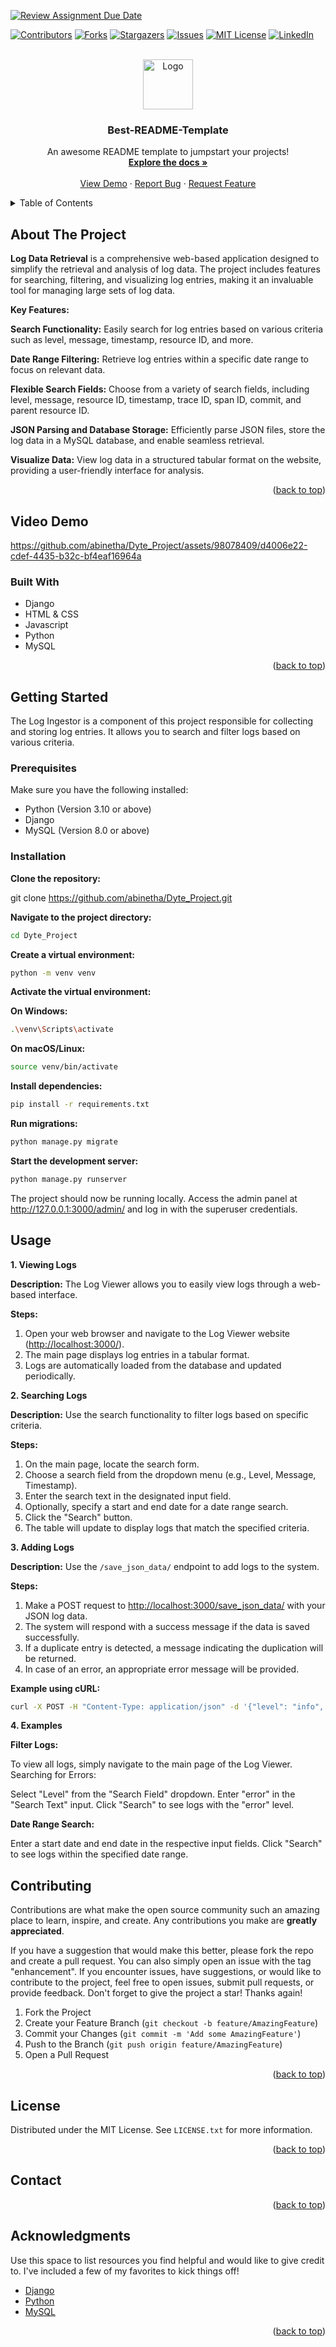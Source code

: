 [![Review Assignment Due Date](https://classroom.github.com/assets/deadline-readme-button-24ddc0f5d75046c5622901739e7c5dd533143b0c8e959d652212380cedb1ea36.svg)](https://classroom.github.com/a/2sZOX9xt)
<!-- Improved compatibility of back to top link: See: https://github.com/othneildrew/Best-README-Template/pull/73 -->
<a name="readme-top"></a>
<!--
*** Thanks for checking out the Best-README-Template. If you have a suggestion
*** that would make this better, please fork the repo and create a pull request
*** or simply open an issue with the tag "enhancement".
*** Don't forget to give the project a star!
*** Thanks again! Now go create something AMAZING! :D
-->



<!-- PROJECT SHIELDS -->
<!--
*** I'm using markdown "reference style" links for readability.
*** Reference links are enclosed in brackets [ ] instead of parentheses ( ).
*** See the bottom of this document for the declaration of the reference variables
*** for contributors-url, forks-url, etc. This is an optional, concise syntax you may use.
*** https://www.markdownguide.org/basic-syntax/#reference-style-links
-->
[![Contributors][contributors-shield]][contributors-url]
[![Forks][forks-shield]][forks-url]
[![Stargazers][stars-shield]][stars-url]
[![Issues][issues-shield]][issues-url]
[![MIT License][license-shield]][license-url]
[![LinkedIn][linkedin-shield]][linkedin-url]



<!-- PROJECT LOGO -->
<br />
<div align="center">
  <a href="https://github.com/othneildrew/Best-README-Template">
    <img src="images/logo.png" alt="Logo" width="80" height="80">
  </a>

  <h3 align="center">Best-README-Template</h3>

  <p align="center">
    An awesome README template to jumpstart your projects!
    <br />
    <a href="https://github.com/othneildrew/Best-README-Template"><strong>Explore the docs »</strong></a>
    <br />
    <br />
    <a href="https://github.com/othneildrew/Best-README-Template">View Demo</a>
    ·
    <a href="https://github.com/othneildrew/Best-README-Template/issues">Report Bug</a>
    ·
    <a href="https://github.com/othneildrew/Best-README-Template/issues">Request Feature</a>
  </p>
</div>



<!-- TABLE OF CONTENTS -->
<details>
  <summary>Table of Contents</summary>
  <ol>
    <li>
      <a href="#about-the-project">About The Project</a>
      <ul>
        <li><a href="#built-with">Built With</a></li>
      </ul>
    </li>
    <li>
      <a href="#getting-started">Getting Started</a>
      <ul>
        <li><a href="#prerequisites">Prerequisites</a></li>
        <li><a href="#installation">Installation</a></li>
      </ul>
    </li>
    <li><a href="#usage">Usage</a></li>
    <li><a href="#roadmap">Roadmap</a></li>
    <li><a href="#contributing">Contributing</a></li>
    <li><a href="#license">License</a></li>
    <li><a href="#contact">Contact</a></li>
    <li><a href="#acknowledgments">Acknowledgments</a></li>
  </ol>
</details>



<!-- ABOUT THE PROJECT -->
## About The Project

**Log Data Retrieval** is a comprehensive web-based application designed to simplify the retrieval and analysis of log data. The project includes features for searching, filtering, and visualizing log entries, making it an invaluable tool for managing large sets of log data.

**Key Features:**

**Search Functionality:** Easily search for log entries based on various criteria such as level, message, timestamp, resource ID, and more.

**Date Range Filtering:** Retrieve log entries within a specific date range to focus on relevant data.

**Flexible Search Fields:** Choose from a variety of search fields, including level, message, resource ID, timestamp, trace ID, span ID, commit, and parent resource ID.

**JSON Parsing and Database Storage:** Efficiently parse JSON files, store the log data in a MySQL database, and enable seamless retrieval.

**Visualize Data:** View log data in a structured tabular format on the website, providing a user-friendly interface for analysis.

<p align="right">(<a href="#readme-top">back to top</a>)</p>

## Video Demo

https://github.com/abinetha/Dyte_Project/assets/98078409/d4006e22-cdef-4435-b32c-bf4eaf16964a



### Built With

* Django
* HTML & CSS
* Javascript
* Python
* MySQL

<p align="right">(<a href="#readme-top">back to top</a>)</p>



<!-- GETTING STARTED -->
## Getting Started

The Log Ingestor is a component of this project responsible for collecting and storing log entries. It allows you to search and filter logs based on various criteria.

### Prerequisites

Make sure you have the following installed:

- Python (Version 3.10 or above)
- Django
- MySQL (Version 8.0 or above)

### Installation

**Clone the repository:**

git clone https://github.com/abinetha/Dyte_Project.git

**Navigate to the project directory:**

```bash
cd Dyte_Project
```
**Create a virtual environment:**
```bash
python -m venv venv
```
**Activate the virtual environment:**

**On Windows:**
```bash
.\venv\Scripts\activate
```
**On macOS/Linux:**
```bash
source venv/bin/activate
```
**Install dependencies:**
```bash
pip install -r requirements.txt
```
**Run migrations:**
```bash
python manage.py migrate
```
**Start the development server:**
```bash
python manage.py runserver
```
The project should now be running locally. Access the admin panel at http://127.0.0.1:3000/admin/ and log in with the superuser credentials.


<!-- USAGE EXAMPLES -->
## Usage

**1. Viewing Logs**

**Description:** The Log Viewer allows you to easily view logs through a web-based interface.

**Steps:**
1. Open your web browser and navigate to the Log Viewer website ([http://localhost:3000/](url)).
2. The main page displays log entries in a tabular format.
3. Logs are automatically loaded from the database and updated periodically.

**2. Searching Logs**

**Description:** Use the search functionality to filter logs based on specific criteria.

**Steps:**
1. On the main page, locate the search form.
2. Choose a search field from the dropdown menu (e.g., Level, Message, Timestamp).
3. Enter the search text in the designated input field.
4. Optionally, specify a start and end date for a date range search.
5. Click the "Search" button.
6. The table will update to display logs that match the specified criteria.

**3. Adding Logs**

**Description:** Use the `/save_json_data/` endpoint to add logs to the system.

**Steps:**
1. Make a POST request to [http://localhost:3000/save_json_data/](http://localhost:3000/save_json_data/) with your JSON log data.
2. The system will respond with a success message if the data is saved successfully.
3. If a duplicate entry is detected, a message indicating the duplication will be returned.
4. In case of an error, an appropriate error message will be provided.

**Example using cURL:**
```bash
curl -X POST -H "Content-Type: application/json" -d '{"level": "info", "message": "Log entry content", "timestamp": "2023-11-18T12:00:00Z"}' http://localhost:3000/save_json_data/
```

**4. Examples**

**Filter Logs:**

To view all logs, simply navigate to the main page of the Log Viewer.
Searching for Errors:

Select "Level" from the "Search Field" dropdown.
Enter "error" in the "Search Text" input.
Click "Search" to see logs with the "error" level.

**Date Range Search:**

Enter a start date and end date in the respective input fields.
Click "Search" to see logs within the specified date range.



<!-- CONTRIBUTING -->
## Contributing

Contributions are what make the open source community such an amazing place to learn, inspire, and create. Any contributions you make are **greatly appreciated**.

If you have a suggestion that would make this better, please fork the repo and create a pull request. You can also simply open an issue with the tag "enhancement".
If you encounter issues, have suggestions, or would like to contribute to the project, feel free to open issues, submit pull requests, or provide feedback.
Don't forget to give the project a star! Thanks again!

1. Fork the Project
2. Create your Feature Branch (`git checkout -b feature/AmazingFeature`)
3. Commit your Changes (`git commit -m 'Add some AmazingFeature'`)
4. Push to the Branch (`git push origin feature/AmazingFeature`)
5. Open a Pull Request

<p align="right">(<a href="#readme-top">back to top</a>)</p>



<!-- LICENSE -->
## License

Distributed under the MIT License. See `LICENSE.txt` for more information.

<p align="right">(<a href="#readme-top">back to top</a>)</p>



<!-- CONTACT -->
## Contact

<p align="right">(<a href="#readme-top">back to top</a>)</p>



<!-- ACKNOWLEDGMENTS -->
## Acknowledgments

Use this space to list resources you find helpful and would like to give credit to. I've included a few of my favorites to kick things off!

* [Django](https://docs.djangoproject.com/en/4.2/)
* [Python](https://docs.python.org/3/tutorial/index.html)
* [MySQL](https://dev.mysql.com/doc/refman/8.2/en/tutorial.html)

<p align="right">(<a href="#readme-top">back to top</a>)</p>



<!-- MARKDOWN LINKS & IMAGES -->
<!-- https://www.markdownguide.org/basic-syntax/#reference-style-links -->
[contributors-shield]: https://img.shields.io/github/contributors/othneildrew/Best-README-Template.svg?style=for-the-badge
[contributors-url]: https://github.com/othneildrew/Best-README-Template/graphs/contributors
[forks-shield]: https://img.shields.io/github/forks/othneildrew/Best-README-Template.svg?style=for-the-badge
[forks-url]: https://github.com/othneildrew/Best-README-Template/network/members
[stars-shield]: https://img.shields.io/github/stars/othneildrew/Best-README-Template.svg?style=for-the-badge
[stars-url]: https://github.com/othneildrew/Best-README-Template/stargazers
[issues-shield]: https://img.shields.io/github/issues/othneildrew/Best-README-Template.svg?style=for-the-badge
[issues-url]: https://github.com/othneildrew/Best-README-Template/issues
[license-shield]: https://img.shields.io/github/license/othneildrew/Best-README-Template.svg?style=for-the-badge
[license-url]: https://github.com/othneildrew/Best-README-Template/blob/master/LICENSE.txt
[linkedin-shield]: https://img.shields.io/badge/-LinkedIn-black.svg?style=for-the-badge&logo=linkedin&colorB=555
[linkedin-url]: https://linkedin.com/in/othneildrew
[product-screenshot]: images/screenshot.png
[Next.js]: https://img.shields.io/badge/next.js-000000?style=for-the-badge&logo=nextdotjs&logoColor=white
[Next-url]: https://nextjs.org/
[React.js]: https://img.shields.io/badge/React-20232A?style=for-the-badge&logo=react&logoColor=61DAFB
[React-url]: https://reactjs.org/
[Vue.js]: https://img.shields.io/badge/Vue.js-35495E?style=for-the-badge&logo=vuedotjs&logoColor=4FC08D
[Vue-url]: https://vuejs.org/
[Angular.io]: https://img.shields.io/badge/Angular-DD0031?style=for-the-badge&logo=angular&logoColor=white
[Angular-url]: https://angular.io/
[Svelte.dev]: https://img.shields.io/badge/Svelte-4A4A55?style=for-the-badge&logo=svelte&logoColor=FF3E00
[Svelte-url]: https://svelte.dev/
[Laravel.com]: https://img.shields.io/badge/Laravel-FF2D20?style=for-the-badge&logo=laravel&logoColor=white
[Laravel-url]: https://laravel.com
[Bootstrap.com]: https://img.shields.io/badge/Bootstrap-563D7C?style=for-the-badge&logo=bootstrap&logoColor=white
[Bootstrap-url]: https://getbootstrap.com
[JQuery.com]: https://img.shields.io/badge/jQuery-0769AD?style=for-the-badge&logo=jquery&logoColor=white
[JQuery-url]: https://jquery.com 
